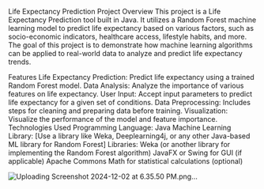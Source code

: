 Life Expectancy Prediction Project
Overview
This project is a Life Expectancy Prediction tool built in Java. It utilizes a Random Forest machine learning model to predict life expectancy based on various factors, such as socio-economic indicators, healthcare access, lifestyle habits, and more. The goal of this project is to demonstrate how machine learning algorithms can be applied to real-world data to analyze and predict life expectancy trends.

Features
Life Expectancy Prediction: Predict life expectancy using a trained Random Forest model.
Data Analysis: Analyze the importance of various features on life expectancy.
User Input: Accept input parameters to predict life expectancy for a given set of conditions.
Data Preprocessing: Includes steps for cleaning and preparing data before training.
Visualization: Visualize the performance of the model and feature importance.
Technologies Used
Programming Language: Java
Machine Learning Library: [Use a library like Weka, Deeplearning4j, or any other Java-based ML library for Random Forest]
Libraries:
Weka (or another library for implementing the Random Forest algorithm)
JavaFX or Swing for GUI (if applicable)
Apache Commons Math for statistical calculations (optional)


![Uploading Screenshot 2024-12-02 at 6.35.50 PM.png…]()

